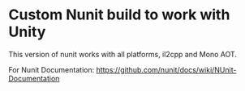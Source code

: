 # Custom Nunit build to work with Unity

This version of nunit works with all platforms, il2cpp and Mono AOT.

For Nunit Documentation:
https://github.com/nunit/docs/wiki/NUnit-Documentation
